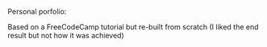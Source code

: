 Personal porfolio:


Based on a FreeCodeCamp tutorial but re-built from scratch (I liked the end result but not how it was achieved)